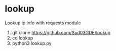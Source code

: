 # lookup
Lookup ip info with requests module
1. git clone https://github.com/Sud03GDE/lookup
2. cd lookup
3. python3 lookup.py
